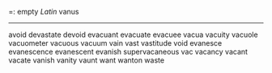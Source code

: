 =: empty
*Latin* vanus

---
avoid
devastate
devoid
evacuant
evacuate
evacuee
vacua
vacuity
vacuole
vacuometer
vacuous
vacuum
vain
vast
vastitude
void
evanesce
evanescence
evanescent
evanish
supervacaneous
vac
vacancy
vacant
vacate
vanish
vanity
vaunt
want
wanton
waste
